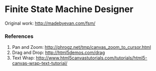 # Finite State Machine Designer

Original work: http://madebyevan.com/fsm/

### References

1. Pan and Zoom: http://phrogz.net/tmp/canvas_zoom_to_cursor.html
2. Drag and Drop: http://html5demos.com/drag
3. Text Wrap: http://www.html5canvastutorials.com/tutorials/html5-canvas-wrap-text-tutorial/